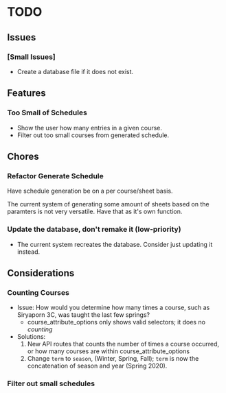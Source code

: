 # TODO
## Issues
### [Small Issues]
- Create a database file if it does not exist.

## Features
### Too Small of Schedules
- Show the user how many entries in a given course.
- Filter out too small courses from generated schedule.

## Chores
### Refactor Generate Schedule
Have schedule generation be on a per course/sheet basis. 

The current system of generating some amount of sheets based on the paramters is not very versatile.
Have that as it's own function.
### Update the database, don't remake it (low-priority)
- The current system recreates the database. Consider just updating it instead.

## Considerations
### Counting Courses
- Issue: How would you determine how many times a course, such as Siryaporn 3C, was taught the last few springs?
  - course_attribute_options only shows valid selectors; it does no _counting_
- Solutions:
  1. New API routes that counts the number of times a course occurred, or how many courses are within course_attribute_options
  2. Change `term` to `season`, (Winter, Spring, Fall); `term` is now the concatenation of season and year (Spring 2020). 

### Filter out small schedules

